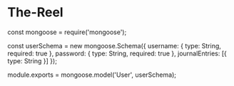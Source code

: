 # The-Reel
const mongoose = require('mongoose');

const userSchema = new mongoose.Schema({
    username: { type: String, required: true },
    password: { type: String, required: true },
    journalEntries: [{ type: String }]
});

module.exports = mongoose.model('User', userSchema);
